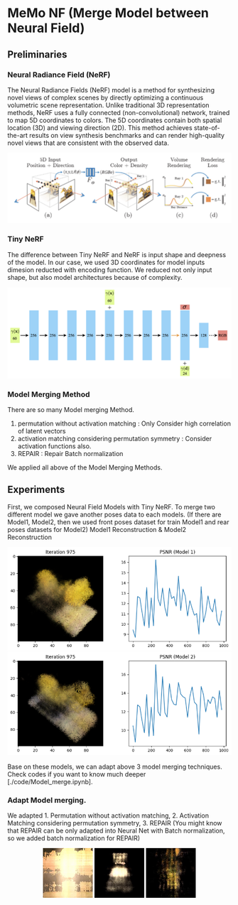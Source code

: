 # MeMo NF (Merge Model between Neural Field)

## Preliminaries
### Neural Radiance Field (NeRF)
The Neural Radiance Fields (NeRF) model is a method for synthesizing novel views of complex scenes by directly optimizing a continuous volumetric scene representation. Unlike traditional 3D representation methods, NeRF uses a fully connected (non-convolutional) network, trained to map 5D coordinates to colors. The 5D coordinates contain both spatial location (3D) and viewing direction (2D). This method achieves state-of-the-art results on view synthesis benchmarks and can render high-quality novel views that are consistent with the observed data.

<p align="center">
 <img src = "./image/nerf.png">
</p>

### Tiny NeRF
The difference between Tiny NeRF and NeRF is input shape and deepness of the model. In our case, we used 3D coordinates for model inputs dimesion reducted with encoding function. 
We reduced not only input shape, but also model architectures because of complexity. 

<p align="center">
 <img src = "./image/tinynerf_architecture.png">
</p>

### Model Merging Method
There are so many Model merging Method.
 1. permutation without activation matching : Only Consider high correlation of latent vectors
 2. activation matching considering permutation symmetry : Consider activation functions also.
 3. REPAIR : Repair Batch normalization

We applied all above of the Model Merging Methods.

## Experiments
First, we composed Neural Field Models with Tiny NeRF. 
To merge two different model we gave another poses data to each models.
(If there are Model1, Model2, then we used front poses dataset for train Model1 and rear poses datasets for Model2)
Model1 Reconstruction & Model2 Reconstruction

<p align="center">
 <img src = "./image/model1and2.png">
 <img src = "./image/model1and2_2.png">
</p>

Base on these models, we can adapt above 3 model merging techniques.
Check codes if you want to know much deeper [./code/Model_merge.ipynb].

### Adapt Model merging.
We adapted 1. Permutation without activation matching, 2. Activation Matching considering permutation symmetry, 3. REPAIR
(You might know that REPAIR can be only adapted into Neural Net with Batch normalization, so we added batch normalization for REPAIR)
<p align="center">
 <img src = "./image/merge_2.gif">
 <img src = "./image/merge_1.gif">
 <img src = "./image/merge_3.gif">
</p>
